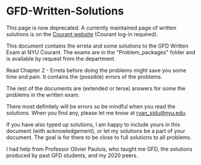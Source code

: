 # GFD-Written-Solutions

This page is now deprecated. A currently maintained page of written solutions is on the [Courant website](https://math.nyu.edu/dynamic/resources/graduate-student-resource-pages/written-exams/) (Courant log-in required).

This document contains the erreta and some solutions to the GFD Written Exam at NYU Courant. The exams are in the "Problem\_packages" folder and is available by request from the department. 

Read Chapter 2 - Erreta before doing the problems might save you some time and pain. It contains the (possible) errors of the problems. 

The rest of the documents are (extended or terse) answers for some the problems in the written exam.

There most definitely will be errors so be mindful when you read the solutions. When you find any, please let me know at ryan_sjdu@nyu.edu. 

If you have also typed up solutions, I am happy to include yours in this document (with acknowledgement), or let my solutions be a part of your document. The goal is for there to be close to full solutions to all problems. 

I had help from Professor Olivier Pauluis, who taught me GFD, the solutions produced by past GFD students, and my 2020 peers.
